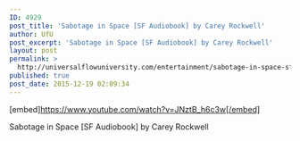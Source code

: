 ```yaml
---
ID: 4929
post_title: 'Sabotage in Space [SF Audiobook] by Carey Rockwell'
author: UfU
post_excerpt: 'Sabotage in Space [SF Audiobook] by Carey Rockwell'
layout: post
permalink: >
  http://universalflowuniversity.com/entertainment/sabotage-in-space-sf-audiobook-by-carey-rockwell/
published: true
post_date: 2015-12-19 02:09:34
---
```

[embed]https://www.youtube.com/watch?v=JNztB_h6c3w[/embed]<br>
<p>Sabotage in Space [SF Audiobook] by Carey Rockwell</p>